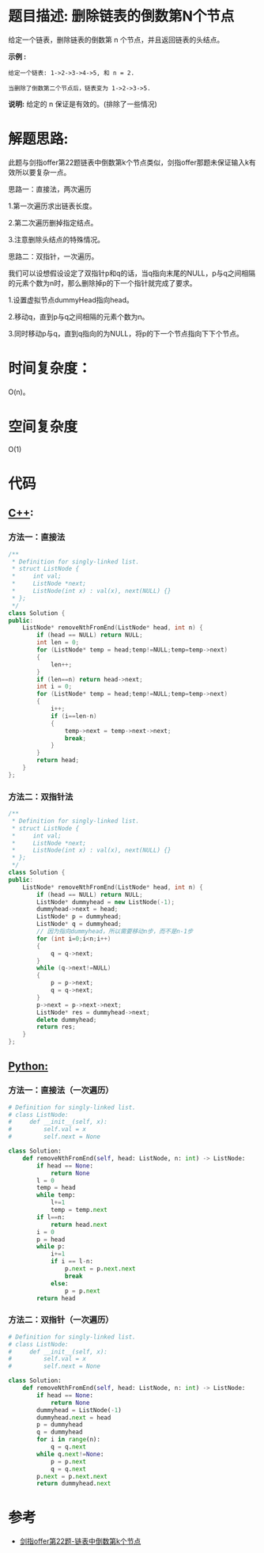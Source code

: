 # 题目描述:  删除链表的倒数第N个节点

给定一个链表，删除链表的倒数第 n 个节点，并且返回链表的头结点。

**示例 :**
```
给定一个链表: 1->2->3->4->5, 和 n = 2.

当删除了倒数第二个节点后，链表变为 1->2->3->5.
```
**说明:**
  给定的 n 保证是有效的。(排除了一些情况)
  
# 解题思路:
此题与剑指offer第22题链表中倒数第k个节点类似，剑指offer那题未保证输入k有效所以要复杂一点。

思路一：直接法，两次遍历

  1.第一次遍历求出链表长度。
  
  2.第二次遍历删掉指定结点。
  
  3.注意删除头结点的特殊情况。

思路二：双指针，一次遍历。

  我们可以设想假设设定了双指针p和q的话，当q指向末尾的NULL，p与q之间相隔的元素个数为n时，那么删除掉p的下一个指针就完成了要求。
  
  1.设置虚拟节点dummyHead指向head。
  
  2.移动q，直到p与q之间相隔的元素个数为n。
  
  3.同时移动p与q，直到q指向的为NULL，将p的下一个节点指向下下个节点。
 
# 时间复杂度：
   O(n)。
# 空间复杂度
  O(1)
# 代码

## [C++](./Remove-Nth-Node-From-End-Of-List.cpp):

###  方法一：直接法
```c++
/**
 * Definition for singly-linked list.
 * struct ListNode {
 *     int val;
 *     ListNode *next;
 *     ListNode(int x) : val(x), next(NULL) {}
 * };
 */
class Solution {
public:
    ListNode* removeNthFromEnd(ListNode* head, int n) {
        if (head == NULL) return NULL;
        int len = 0;
        for (ListNode* temp = head;temp!=NULL;temp=temp->next)
        {
            len++;
        }
        if (len==n) return head->next;
        int i = 0;
        for (ListNode* temp = head;temp!=NULL;temp=temp->next)
        {
            i++;
            if (i==len-n)
            {
                temp->next = temp->next->next;
                break;
            }
        }
        return head;
    }
};
```
###  方法二：双指针法
```c++
/**
 * Definition for singly-linked list.
 * struct ListNode {
 *     int val;
 *     ListNode *next;
 *     ListNode(int x) : val(x), next(NULL) {}
 * };
 */
class Solution {
public:
    ListNode* removeNthFromEnd(ListNode* head, int n) {
        if (head == NULL) return NULL;
        ListNode* dummyhead = new ListNode(-1);
        dummyhead->next = head;
        ListNode* p = dummyhead;
        ListNode* q = dummyhead;
        // 因为指向dummyhead，所以需要移动n步，而不是n-1步
        for (int i=0;i<n;i++)
        {
            q = q->next;
        }
        while (q->next!=NULL)
        {
            p = p->next;
            q = q->next;
        }
        p->next = p->next->next;
        ListNode* res = dummyhead->next;
        delete dummyhead;
        return res;
    }
};
```
## [Python:](https://github.com/bryceustc/LeetCode_Note/blob/master/python/Remove-Nth-Node-From-End-Of-List/Remove-Nth-Node-From-End-Of-List.py)
###  方法一：直接法（一次遍历）
```python
# Definition for singly-linked list.
# class ListNode:
#     def __init__(self, x):
#         self.val = x
#         self.next = None

class Solution:
    def removeNthFromEnd(self, head: ListNode, n: int) -> ListNode:
        if head == None:
            return None
        l = 0
        temp = head
        while temp:
            l+=1
            temp = temp.next
        if l==n:
            return head.next
        i = 0
        p = head
        while p:
            i+=1
            if i == l-n:
                p.next = p.next.next
                break
            else:
                p = p.next
        return head
```
### 方法二：双指针（一次遍历）
```python
# Definition for singly-linked list.
# class ListNode:
#     def __init__(self, x):
#         self.val = x
#         self.next = None

class Solution:
    def removeNthFromEnd(self, head: ListNode, n: int) -> ListNode:
        if head == None:
            return None
        dummyhead = ListNode(-1)
        dummyhead.next = head
        p = dummyhead
        q = dummyhead
        for i in range(n):
            q = q.next
        while q.next!=None:
            p = p.next
            q = q.next
        p.next = p.next.next
        return dummyhead.next
```
# 参考
  - [剑指offer第22题-链表中倒数第k个节点](https://github.com/bryceustc/CodingInterviews/blob/master/KthNodeFromEnd/README.md)

